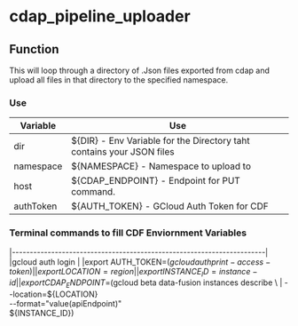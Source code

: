 
# cdap_pipeline_uploader

## Function

This will loop through a directory of .Json files exported from cdap and upload all files in that directory to the specified namespace.

### Use

| Variable      | Use
|-----------    |-------------------------------------------------------------------
| dir           | ${DIR} - Env Variable for the Directory taht contains your JSON files
| namespace     | ${NAMESPACE} - Namespace to upload to
| host          | ${CDAP_ENDPOINT} - Endpoint for PUT command. 
| authToken     | ${AUTH_TOKEN} - GCloud Auth Token for CDF

### Terminal commands to fill CDF Enviornment Variables

|-----------------------------------------------------------------------|
|gcloud auth login                                                      |
|export AUTH_TOKEN=$(gcloud auth print-access-token)                    |
|export LOCATION=region                                                 |
|export INSTANCE_ID=instance-id                                         |
|export CDAP_ENDPOINT=$(gcloud beta data-fusion instances describe \    |
    --location=${LOCATION} \
    --format="value(apiEndpoint)" \
  ${INSTANCE_ID})